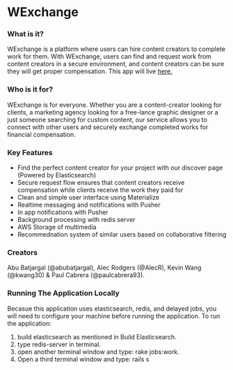 # WExchange

### What is it?
WExchange is a platform where users can hire content creators to complete work for them. With WExchange, users can find and request work from content creators in a secure environment, and content creators can be sure they will get proper compensation. 
This app will live [here.](https://wexchange166.herokuapp.com/)

### Who is it for?
WExchange is for everyone. Whether you are a content-creator looking for clients, a marketing agency looking for a free-lance graphic designer or a just someone searching for custom content, our service allows you to connect with other users and securely exchange completed works for financial compensation.

### Key Features
* Find the perfect content creator for your project with our discover page (Powered by Elasticsearch)
* Secure request flow ensures that content creators receive compensation while clients receive the work they paid for
* Clean and simple user interface using Materialize
* Realtime messaging and notifications with Pusher
* In app notifications with Pusher
* Background processing with redis server
* AWS Storage of multimedia 
* Recommednation system of similar users based on collaborative filtering 

### Creators
Abu Batjargal (@abubatjargal), Alec Rodgers (@AlecR), Kevin Wang (@kwang30) & Paul Cabrera (@paulcabrera93).

### Running The Application Locally
Becasue this application uses elasticsearch, redis, and delayed jobs, you will need to configure your machine before running the application. To run the application:
1. build elasticsearch as mentioned in Build Elasticsearch.
2. type redis-server in terminal.
3. open another terminal window and type: rake jobs:work.
4. Open a third terminal window and type: rails s
